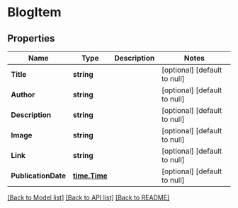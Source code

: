 # BlogItem

## Properties
Name | Type | Description | Notes
------------ | ------------- | ------------- | -------------
**Title** | **string** |  | [optional] [default to null]
**Author** | **string** |  | [optional] [default to null]
**Description** | **string** |  | [optional] [default to null]
**Image** | **string** |  | [optional] [default to null]
**Link** | **string** |  | [optional] [default to null]
**PublicationDate** | [**time.Time**](time.Time.md) |  | [optional] [default to null]

[[Back to Model list]](../README.md#documentation-for-models) [[Back to API list]](../README.md#documentation-for-api-endpoints) [[Back to README]](../README.md)


